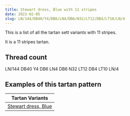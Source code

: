 ```yaml
---
title: Stewart dress, Blue with 11 stripes
date: 2023-02-05
slug: LN/144/DB40/Y4/DB6/LN4/DB6/N32/LT12/DB4/LT10/LN/4
---
```

This is a list of all the tartan sett variants with 11 stripes.

It is a 11 stripes tartan.


## Thread count
LN/144 DB40 Y4 DB6 LN4 DB6 N32 LT12 DB4 LT10 LN/4

## Examples of this tartan pattern

| Tartan Variants |
|---------------|
| [Stewart dress, Blue](/variants/ln/144/db40/y4/db6/ln4/db6/n32/lt12/db4/lt10/ln/4-db000050-lne0e0e0-lt806050-n808080-yf0c000)||
